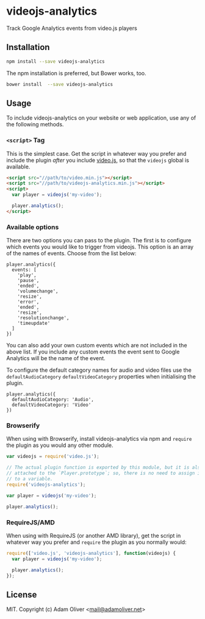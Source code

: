 # videojs-analytics

Track Google Analytics events from video.js players

## Installation

```sh
npm install --save videojs-analytics
```

The npm installation is preferred, but Bower works, too.

```sh
bower install  --save videojs-analytics
```

## Usage

To include videojs-analytics on your website or web application, use any of the following methods.

### `<script>` Tag

This is the simplest case. Get the script in whatever way you prefer and include the plugin _after_ you include [video.js][videojs], so that the `videojs` global is available.

```html
<script src="//path/to/video.min.js"></script>
<script src="//path/to/videojs-analytics.min.js"></script>
<script>
  var player = videojs('my-video');

  player.analytics();
</script>
```

### Available options

There are two options you can pass to the plugin. The first is to configure which events you would like to trigger from videojs.
This option is an array of the names of events.  Choose from the list below:

```
player.analytics({
  events: [
    'play',
    'pause',
    'ended',
    'volumechange',
    'resize',
    'error',
    'ended',
    'resize',
    'resolutionchange',
    'timeupdate'
  ]
})
```

You can also add your own custom events which are not included in the above list. If you include any custom events the event sent to Google Analytics will be the name of the event.


To configure the default category names for audio and video files use the `defaultAudioCategory` `defaultVideoCategory` properties when initialising the plugin.

```
player.analytics({
  defaultAudioCategory: 'Audio',
  defaultVideoCategory: 'Video'
})

```

### Browserify

When using with Browserify, install videojs-analytics via npm and `require` the plugin as you would any other module.

```js
var videojs = require('video.js');

// The actual plugin function is exported by this module, but it is also
// attached to the `Player.prototype`; so, there is no need to assign it
// to a variable.
require('videojs-analytics');

var player = videojs('my-video');

player.analytics();
```

### RequireJS/AMD

When using with RequireJS (or another AMD library), get the script in whatever way you prefer and `require` the plugin as you normally would:

```js
require(['video.js', 'videojs-analytics'], function(videojs) {
  var player = videojs('my-video');

  player.analytics();
});
```

## License

MIT. Copyright (c) Adam Oliver &lt;mail@adamoliver.net&gt;


[videojs]: http://videojs.com/
